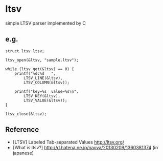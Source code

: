 ltsv
====
simple LTSV parser implemented by C

e.g.
----
	struct ltsv ltsv;
	
	ltsv_open(&ltsv, "sample.ltsv");
	
	while (ltsv_get(&ltsv) == 0) {
		printf("%d:%d	",
		    LTSV_LINE(&ltsv),
		    LTSV_COLUMN(&ltsv));
	
		printf("key=%s	value=%s\n",
		    LTSV_KEY(&ltsv),
		    LTSV_VALUE(&ltsv));
	}
	
	ltsv_close(&ltsv);

Reference
---------
* [LTSV] Labeled Tab-separated Values http://ltsv.org/  
* [What is ltsv?] http://d.hatena.ne.jp/naoya/20130209/1360381374 (in japanese)  
